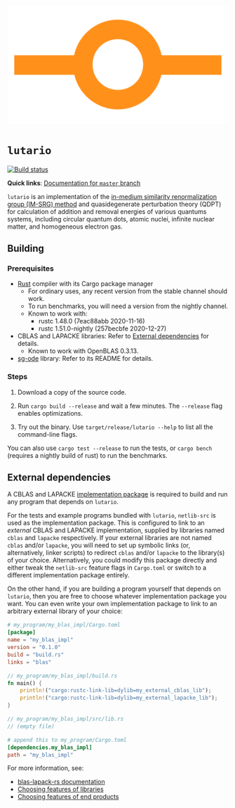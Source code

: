 ![icon](tools/icon.svg)

# `lutario`

[![Build status](https://travis-ci.org/xrf/lutario.svg)](https://travis-ci.org/xrf/lutario)

**Quick links**: [Documentation for `master` branch](https://xrf.github.io/lutario)

`lutario` is an implementation of the [in-medium similarity renormalization group (IM-SRG) method](https://arxiv.org/abs/1512.06956) and quasidegenerate perturbation theory (QDPT) for calculation of addition and removal energies of various quantums systems, including circular quantum dots, atomic nuclei, infinite nuclear matter, and homogeneous electron gas.

## Building

### Prerequisites

- [Rust](https://rust-lang.org) compiler with its Cargo package manager
  - For ordinary uses, any recent version from the stable channel should work.
  - To run benchmarks, you will need a version from the nightly channel.
  - Known to work with:
    - rustc 1.48.0 (7eac88abb 2020-11-16)
    - rustc 1.51.0-nightly (257becbfe 2020-12-27)
- CBLAS and LAPACKE libraries: Refer to
  [External dependencies](#external-dependencies) for details.
  - Known to work with OpenBLAS 0.3.13.
- [sg-ode](https://github.com/xrf/sg-ode) library: Refer to its README for details.

### Steps

 1. Download a copy of the source code.

 2. Run `cargo build --release` and wait a few minutes.  The `--release` flag
    enables optimizations.

 3. Try out the binary.  Use `target/release/lutario --help` to list all the
    command-line flags.

You can also use `cargo test --release` to run the tests, or `cargo bench`
(requires a nightly build of rust) to run the benchmarks.

## External dependencies

A CBLAS and LAPACKE [implementation package](https://github.com/blas-lapack-rs/blas-lapack-rs.github.io/wiki#sources) is required to build and run any program that depends on `lutario`.

For the tests and example programs bundled with `lutario`, `netlib-src` is used as the implementation package.  This is configured to link to an *external* CBLAS and LAPACKE implementation, supplied by libraries named `cblas` and `lapacke` respectively.  If your external libraries are not named `cblas` and/or `lapacke`, you will need to set up symbolic links (or, alternatively, linker scripts) to redirect `cblas` and/or `lapacke` to the library(s) of your choice.  Alternatively, you could modify this package directly and either tweak the `netlib-src` feature flags in `Cargo.toml` or switch to a different implementation package entirely.

On the other hand, if you are building a program yourself that depends on `lutario`, then you are free to choose whatever implementation package you want.  You can even write your own implementation package to link to an arbitrary external library of your choice:

~~~toml
# my_program/my_blas_impl/Cargo.toml
[package]
name = "my_blas_impl"
version = "0.1.0"
build = "build.rs"
links = "blas"
~~~

~~~rust
// my_program/my_blas_impl/build.rs
fn main() {
    println!("cargo:rustc-link-lib=dylib=my_external_cblas_lib");
    println!("cargo:rustc-link-lib=dylib=my_external_lapacke_lib");
}
~~~

~~~rust
// my_program/my_blas_impl/src/lib.rs
// (empty file)
~~~

~~~toml
# append this to my_program/Cargo.toml
[dependencies.my_blas_impl]
path = "my_blas_impl"
~~~

For more information, see:

  - [blas-lapack-rs documentation](https://github.com/blas-lapack-rs/blas-lapack-rs.github.io/wiki)
  - [Choosing features of libraries](http://doc.crates.io/specifying-dependencies.html#choosing-features)
  - [Choosing features of end products](http://doc.crates.io/manifest.html#usage-in-end-products)
